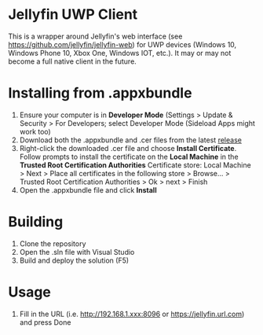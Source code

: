 # Jellyfin UWP Client
This is a wrapper around Jellyfin's web interface (see https://github.com/jellyfin/jellyfin-web) for UWP devices (Windows 10, Windows Phone 10, Xbox One, Windows IOT, etc.). It may or may not become a full native client in the future.

# Installing from .appxbundle
1. Ensure your computer is in **Developer Mode** (Settings > Update & Security > For Developers; select Developer Mode (Sideload Apps might work too)
2. Download both the .appxbundle and .cer files from the latest [release](https://github.com/chaosinnovator/jellyfin-uwp/releases)
3. Right-click the downloaded .cer file and choose **Install Certificate**. Follow prompts to install the certificate on the **Local Machine** in the **Trusted Root Certification Authorities** Certificate store: Local Machine > Next > Place all certificates in the following store > Browse... > Trusted Root Certification Authorities > Ok > next > Finish
4. Open the .appxbundle file and click **Install**

# Building
1. Clone the repository
2. Open the .sln file with Visual Studio
3. Build and deploy the solution (F5)

# Usage
1. Fill in the URL (i.e. http://192.168.1.xxx:8096 or https://jellyfin.url.com) and press Done
